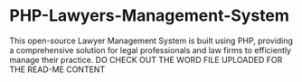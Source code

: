# PHP-Lawyers-Management-System
This open-source Lawyer Management System is built using PHP, providing a comprehensive solution for legal professionals and law firms to efficiently manage their practice.
DO CHECK OUT THE WORD FILE UPLOADED FOR THE READ-ME CONTENT
